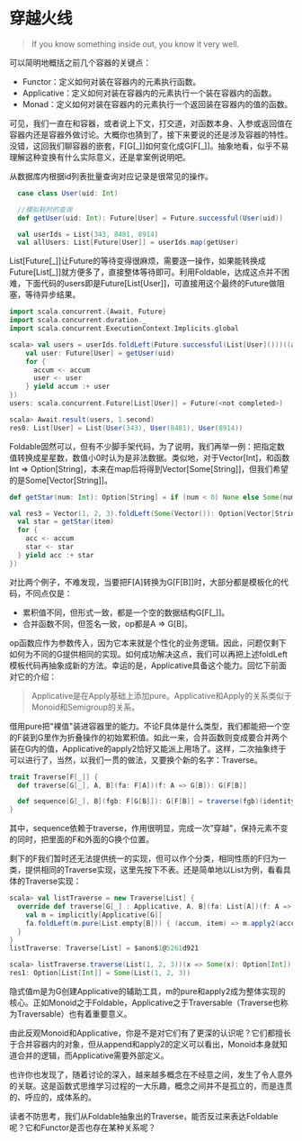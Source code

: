 # 穿越火线

> If you know something inside out, you know it very well.

可以简明地概括之前几个容器的关键点：

* Functor：定义如何对装在容器内的元素执行函数。
* Applicative：定义如何对装在容器内的元素执行一个装在容器内的函数。
* Monad：定义如何对装在容器内的元素执行一个返回装在容器内的值的函数。

可见，我们一直在和容器，或者说上下文，打交道，对函数本身、入参或返回值在容器内还是容器外做讨论。大概你也猜到了，接下来要说的还是涉及容器的特性。没错，这回我们聊容器的嵌套，F[G[\_]]如何变化成G[F[\_]]。抽象地看，似乎不易理解这种变换有什么实际意义，还是拿案例说明吧。

从数据库内根据id列表批量查询对应记录是很常见的操作。
```scala
  case class User(uid: Int)

  //模拟耗时的查询
  def getUser(uid: Int): Future[User] = Future.successful(User(uid))

  val userIds = List(343, 8481, 8914)
  val allUsers: List[Future[User]] = userIds.map(getUser)
```

List[Future[\_]]让Future的等待变得很麻烦，需要逐一操作，如果能转换成Future[List[\_]]就方便多了，直接整体等待即可。利用Foldable，达成这点并不困难，下面代码的users即是Future[List[User]]，可直接用这个最终的Future做阻塞，等待异步结果。
```scala
import scala.concurrent.{Await, Future}
import scala.concurrent.duration._
import scala.concurrent.ExecutionContext.Implicits.global

scala> val users = userIds.foldLeft(Future.successful(List[User]()))((accum, uid) => {
    val user: Future[User] = getUser(uid)
    for {
      accum <- accum
      user <- user
    } yield accum :+ user
})
users: scala.concurrent.Future[List[User]] = Future(<not completed>)

scala> Await.result(users, 1.second)
res0: List[User] = List(User(343), User(8481), User(8914))
```

Foldable固然可以，但有不少脚手架代码，为了说明，我们再举一例：把指定数值转换成星星数，数值小0时认为是非法数据。类似地，对于Vector[Int]，和函数Int => Option[String]，本来在map后将得到Vector[Some[String]]，但我们希望的是Some[Vector[String]]。
```scala
def getStar(num: Int): Option[String] = if (num < 0) None else Some(num + " stars")

val res3 = Vector(1, 2, 3).foldLeft(Some(Vector()): Option[Vector[String]])((accum, item) => {
  val star = getStar(item)
  for {
    acc <- accum
    star <- star
  } yield acc :+ star
})
```
对比两个例子，不难发现，当要把F[A]转换为G[F[B]]时，大部分都是模板化的代码，不同点仅是：
* 累积值不同，但形式一致，都是一个空的数据结构G[F[\_]]。
* 合并函数不同，但签名一致，op都是A => G[B]。

op函数应作为参数传入，因为它本来就是个性化的业务逻辑。因此，问题仅剩下如何为不同的G提供相同的实现。如何成功解决这点，我们可以再把上述foldLeft模板代码再抽象成新的方法。幸运的是，Applicative具备这个能力。回忆下前面对它的介绍：
> Applicative是在Apply基础上添加pure。Applicative和Apply的关系类似于Monoid和Semigroup的关系。

借用pure把"裸值"装进容器里的能力。不论F具体是什么类型，我们都能把一个空的F装到G里作为折叠操作的初始累积值。如此一来，合并函数则变成要合并两个装在G内的值，Applicative的apply2恰好又能派上用场了。这样，二次抽象终于可以进行了，当然，以我们一贯的做法，又要换个新的名字：Traverse。

```scala
trait Traverse[F[_]] {
  def traverse[G[_], A, B](fa: F[A])(f: A => G[B]): G[F[B]]

  def sequence[G[_], B](fgb: F[G[B]]): G[F[B]] = traverse(fgb)(identity)
}
```
其中，sequence依赖于traverse，作用很明显，完成一次"穿越"，保持元素不变的同时，把里面的F和外面的G换个位置。

剩下的F我们暂时还无法提供统一的实现，但可以作个分类，相同性质的F归为一类，提供相同的Traverse实现，这里先按下不表。还是简单地以List为例，看看具体的Traverse实现：
```scala
scala> val listTraverse = new Traverse[List] {
  override def traverse[G[_] : Applicative, A, B](fa: List[A])(f: A => G[B]) = {
    val m = implicitly[Applicative[G]]
    fa.foldLeft(m.pure(List.empty[B])) { (accum, item) => m.apply2(accum, f(item))(_ :+ _) }
  }
}
listTraverse: Traverse[List] = $anon$1@5261d921

scala> listTraverse.traverse(List(1, 2, 3))(x => Some(x): Option[Int])
res1: Option[List[Int]] = Some(List(1, 2, 3))
```
隐式值m是为G创建Applicative的辅助工具，m的pure和apply2成为整体实现的核心。正如Monoid之于Foldable，Applicative之于Traversable（Traverse也称为Traversable）也有着重要意义。


由此反观Monoid和Applicative，你是不是对它们有了更深的认识呢？它们都擅长于合并容器内的对象，但从append和apply2的定义可以看出，Monoid本身就知道合并的逻辑，而Applicative需要外部定义。

也许你也发现了，随着讨论的深入，越来越多概念在不经意之间，发生了令人意外的关联。这是函数式思维学习过程的一大乐趣，概念之间并不是孤立的，而是连贯的、呼应的，成体系的。

读者不防思考，我们从Foldable抽象出的Traverse，能否反过来表达Foldable呢？它和Functor是否也存在某种关系呢？
